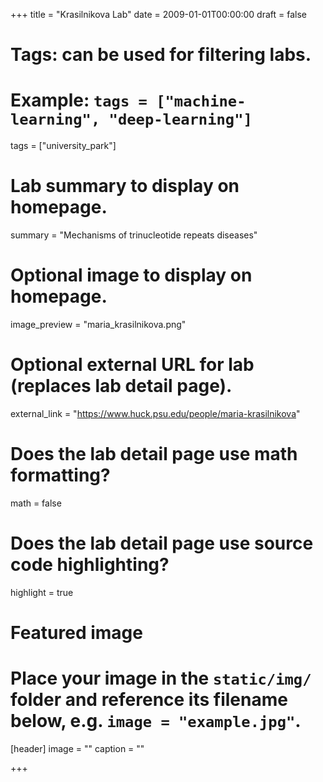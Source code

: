 +++
title = "Krasilnikova Lab"
date = 2009-01-01T00:00:00
draft = false

# Tags: can be used for filtering labs.
# Example: `tags = ["machine-learning", "deep-learning"]`
tags = ["university_park"]

# Lab summary to display on homepage.
summary = "Mechanisms of trinucleotide repeats diseases"

# Optional image to display on homepage.
image_preview = "maria_krasilnikova.png"

# Optional external URL for lab (replaces lab detail page).
external_link = "https://www.huck.psu.edu/people/maria-krasilnikova"

# Does the lab detail page use math formatting?
math = false

# Does the lab detail page use source code highlighting?
highlight = true

# Featured image
# Place your image in the `static/img/` folder and reference its filename below, e.g. `image = "example.jpg"`.
[header]
image = ""
caption = ""

+++
